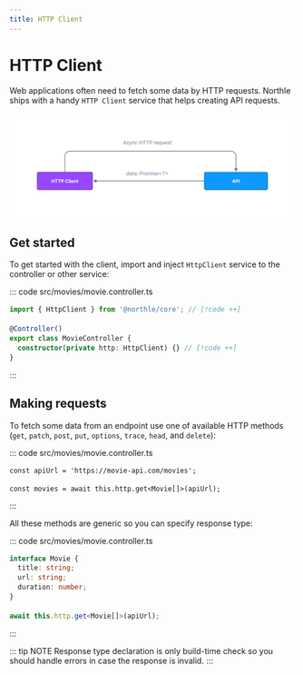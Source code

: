 ```yaml
---
title: HTTP Client
---
```


# HTTP Client

Web applications often need to fetch some data by HTTP requests. Northle ships with a handy `HTTP Client` service that helps creating API requests.

![HTTP Client Scheme](./assets/http-client.png)

## Get started

To get started with the client, import and inject `HttpClient` service to the controller or other service:

::: code src/movies/movie.controller.ts
```ts
import { HttpClient } from '@northle/core'; // [!code ++]

@Controller()
export class MovieController {
  constructor(private http: HttpClient) {} // [!code ++]
}
```
:::

## Making requests

To fetch some data from an endpoint use one of available HTTP methods (`get`, `patch`, `post`, `put`, `options`, `trace`, `head`, and `delete`):

::: code src/movies/movie.controller.ts
```ts{3}
const apiUrl = 'https://movie-api.com/movies';

const movies = await this.http.get<Movie[]>(apiUrl);
```
:::

All these methods are generic so you can specify response type:

::: code src/movies/movie.controller.ts
```ts
interface Movie {
  title: string;
  url: string;
  duration: number;
}

await this.http.get<Movie[]>(apiUrl);
```
:::

::: tip NOTE
Response type declaration is only build-time check so you should handle errors in case the response is invalid.
:::
